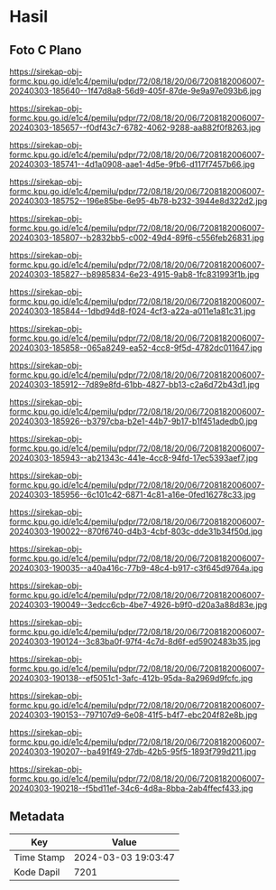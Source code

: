 # Hasil

## Foto C Plano

https://sirekap-obj-formc.kpu.go.id/e1c4/pemilu/pdpr/72/08/18/20/06/7208182006007-20240303-185640--1f47d8a8-56d9-405f-87de-9e9a97e093b6.jpg

https://sirekap-obj-formc.kpu.go.id/e1c4/pemilu/pdpr/72/08/18/20/06/7208182006007-20240303-185657--f0df43c7-6782-4062-9288-aa882f0f8263.jpg

https://sirekap-obj-formc.kpu.go.id/e1c4/pemilu/pdpr/72/08/18/20/06/7208182006007-20240303-185741--4d1a0908-aae1-4d5e-9fb6-d117f7457b66.jpg

https://sirekap-obj-formc.kpu.go.id/e1c4/pemilu/pdpr/72/08/18/20/06/7208182006007-20240303-185752--196e85be-6e95-4b78-b232-3944e8d322d2.jpg

https://sirekap-obj-formc.kpu.go.id/e1c4/pemilu/pdpr/72/08/18/20/06/7208182006007-20240303-185807--b2832bb5-c002-49d4-89f6-c556feb26831.jpg

https://sirekap-obj-formc.kpu.go.id/e1c4/pemilu/pdpr/72/08/18/20/06/7208182006007-20240303-185827--b8985834-6e23-4915-9ab8-1fc831993f1b.jpg

https://sirekap-obj-formc.kpu.go.id/e1c4/pemilu/pdpr/72/08/18/20/06/7208182006007-20240303-185844--1dbd94d8-f024-4cf3-a22a-a011e1a81c31.jpg

https://sirekap-obj-formc.kpu.go.id/e1c4/pemilu/pdpr/72/08/18/20/06/7208182006007-20240303-185858--065a8249-ea52-4cc8-9f5d-4782dc011647.jpg

https://sirekap-obj-formc.kpu.go.id/e1c4/pemilu/pdpr/72/08/18/20/06/7208182006007-20240303-185912--7d89e8fd-61bb-4827-bb13-c2a6d72b43d1.jpg

https://sirekap-obj-formc.kpu.go.id/e1c4/pemilu/pdpr/72/08/18/20/06/7208182006007-20240303-185926--b3797cba-b2e1-44b7-9b17-b1f451adedb0.jpg

https://sirekap-obj-formc.kpu.go.id/e1c4/pemilu/pdpr/72/08/18/20/06/7208182006007-20240303-185943--ab21343c-441e-4cc8-94fd-17ec5393aef7.jpg

https://sirekap-obj-formc.kpu.go.id/e1c4/pemilu/pdpr/72/08/18/20/06/7208182006007-20240303-185956--6c101c42-6871-4c81-a16e-0fed16278c33.jpg

https://sirekap-obj-formc.kpu.go.id/e1c4/pemilu/pdpr/72/08/18/20/06/7208182006007-20240303-190022--870f6740-d4b3-4cbf-803c-dde31b34f50d.jpg

https://sirekap-obj-formc.kpu.go.id/e1c4/pemilu/pdpr/72/08/18/20/06/7208182006007-20240303-190035--a40a416c-77b9-48c4-b917-c3f645d9764a.jpg

https://sirekap-obj-formc.kpu.go.id/e1c4/pemilu/pdpr/72/08/18/20/06/7208182006007-20240303-190049--3edcc6cb-4be7-4926-b9f0-d20a3a88d83e.jpg

https://sirekap-obj-formc.kpu.go.id/e1c4/pemilu/pdpr/72/08/18/20/06/7208182006007-20240303-190124--3c83ba0f-97f4-4c7d-8d6f-ed5902483b35.jpg

https://sirekap-obj-formc.kpu.go.id/e1c4/pemilu/pdpr/72/08/18/20/06/7208182006007-20240303-190138--ef5051c1-3afc-412b-95da-8a2969d9fcfc.jpg

https://sirekap-obj-formc.kpu.go.id/e1c4/pemilu/pdpr/72/08/18/20/06/7208182006007-20240303-190153--797107d9-6e08-41f5-b4f7-ebc204f82e8b.jpg

https://sirekap-obj-formc.kpu.go.id/e1c4/pemilu/pdpr/72/08/18/20/06/7208182006007-20240303-190207--ba491f49-27db-42b5-95f5-1893f799d211.jpg

https://sirekap-obj-formc.kpu.go.id/e1c4/pemilu/pdpr/72/08/18/20/06/7208182006007-20240303-190218--f5bd11ef-34c6-4d8a-8bba-2ab4ffecf433.jpg


## Metadata

| Key        | Value               |
| ---------- | ------------------- |
| Time Stamp | 2024-03-03 19:03:47 |
| Kode Dapil | 7201                |




